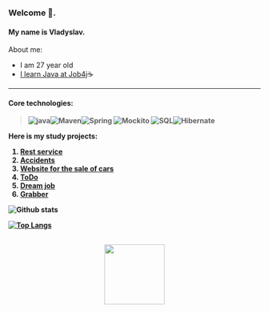 ### Welcome 👋.
#### My name is Vladyslav.

About me:

- I am 27 year old
- [I learn Java at Job4j](https://job4j.ru/)☕

---

#### <b>Core technologies:<b>

> ![java](https://img.shields.io/badge/Java-%3E%3D8-orange)![Maven](https://img.shields.io/badge/Maven-%3E%3D3-red)![Spring](https://img.shields.io/badge/Spring-%3E%3D5-green)
> ![Mockito](https://img.shields.io/badge/Mockito-%3E%3D4-greeen)
> ![SQL](https://img.shields.io/badge/PostgreSQL-%3E%3D13-blue)![Hibernate](https://img.shields.io/badge/Hibernate-%3E%3D5-orange)

<b>Here is my study projects:<b>

1. [Rest service](https://github.com/WhiteVax/job4j_auth)
2. [Accidents](https://github.com/WhiteVax/job4j_accidents)
3. [Website for the sale of cars](https://github.com/WhiteVax/job4j_cars)
4. [ToDo](https://github.com/WhiteVax/job4j_todo)   
5. [Dream job](https://github.com/WhiteVax/job4j_dreamjob)
6. [Grabber](https://github.com/WhiteVax/job4j_grabber)

![Github stats](https://github-readme-stats.vercel.app/api?username=WhiteVax&hide=stars,prs,issues,contribs)

[![Top Langs](https://github-readme-stats.vercel.app/api/top-langs/?username=WhiteVax&layout=compact)](https://github.com/ShamRail/github-readme-stats)

<div align="center" style="margin: 30px 0">
   <a href="https://github.com/WhiteVax/github-profile-views-counter">
       <img width="120px" src="https://komarev.com/ghpvc/?username=WhiteVax&color=DE002D">
   </a>
</div>
